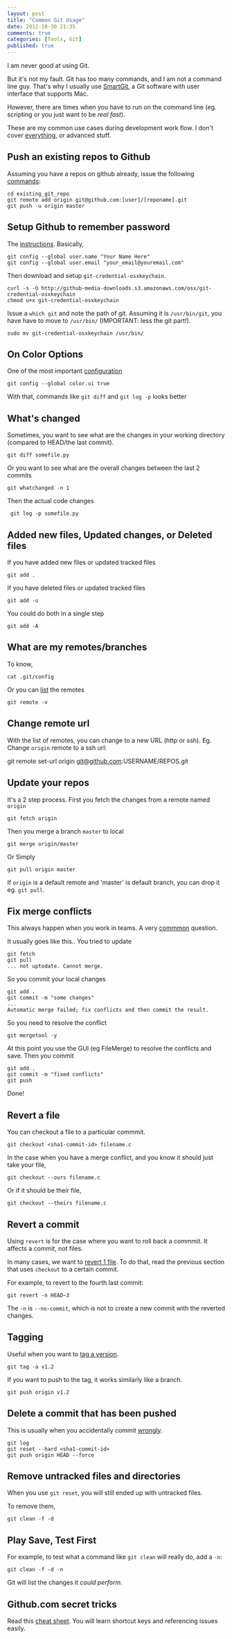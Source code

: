 ```yaml
---
layout: post
title: "Common Git Usage"
date: 2012-10-30 21:35
comments: true
categories: [Tools, Git]
published: true
---
```


I am never good at using Git.

But it's not my fault. Git has too many commands, and I am not a command line guy. That's why I usually use [SmartGit](http://www.syntevo.com/smartgit/index.html), a Git software with user interface that supports Mac.

However, there are times when you have to run on the command line (eg. scripting or you just want to be *real fast*).

These are my common use cases during development work flow. I don't cover [everything](http://ndpsoftware.com/git-cheatsheet.html), or advanced stuff.

<!-- more -->

## Push an existing repos to Github ##

Assuming you have a repos on github already, issue the following [commands](https://gist.github.com/868939):

	cd existing_git_repo
	git remote add origin git@github.com:[user]/[reponame].git
	git push -u origin master


## Setup Github to remember password ##

The [instructions](https://help.github.com/articles/set-up-git). Basically,

	git config --global user.name "Your Name Here"
	git config --global user.email "your_email@youremail.com"

Then download and setup `git-credential-osxkeychain`.

	curl -s -O http://github-media-downloads.s3.amazonaws.com/osx/git-credential-osxkeychain
	chmod u+x git-credential-osxkeychain

Issue a `which git` and note the path of git. Assuming it is `/usr/bin/git`, you have have to move to `/usr/bin/` (IMPORTANT: less the git part!).

	sudo mv git-credential-osxkeychain /usr/bin/


## On Color Options ##

One of the most important [configuration](http://git-scm.com/book/en/Customizing-Git-Git-Configuration)

	git config --global color.ui true

With that, commands like `git diff` and `git log -p` looks better


## What's changed ##

Sometimes, you want to see what are the changes in your working directory (compared to HEAD/the last commit).

	git diff somefile.py

Or you want to see what are the overall changes between the last 2 commits

	git whatchanged -n 1

Then the actual code changes

	 git log -p somefile.py


## Added new files, Updated changes, or Deleted files ##

If you have added new files or updated tracked files

	git add .

If you have deleted files or updated tracked files

	git add -u

You could do both in a single step

	git add -A


## What are my remotes/branches ##

To know,

	cat .git/config

Or you can [list](http://gitref.org/remotes/) the remotes

	git remote -v


## Change remote url

With the list of remotes, you can change to a new URL (http or ssh). Eg. Change `origin` remote to a ssh url:

  git remote set-url origin git@github.com:USERNAME/REPOS.git


## Update your repos ##

It's a 2 step process. First you fetch the changes from a remote named `origin`

	git fetch origin

Then you merge a branch `master` to local

	git merge origin/master

Or Simply

	git pull origin master

If `origin` is a default remote and 'master' is default branch, you can drop it eg. `git pull`.


## Fix merge conflicts ##

This always happen when you work in teams. A very [commmon](http://stackoverflow.com/questions/161813/how-do-i-fix-merge-conflicts-in-git) question.

It usually goes like this.. You tried to update

	git fetch
	git pull
	... not uptodate. Cannot merge.

So you commit your local changes

	git add .
	git commit -m "some changes"
	...
	Automatic merge failed; fix conflicts and then commit the result.

So you need to resolve the conflict

	git mergetool -y

At this point you use the GUI (eg FileMerge) to resolve the conflicts and save. Then you commit

	git add .
	git commit -m "fixed conflicts"
	git push

Done!


## Revert a file

You can checkout a file to a particular commmit.

	git checkout <sha1-commit-id> filename.c

In the case when you have a merge conflict, and you know it should just take your file,

	git checkout --ours filename.c

Or if it should be their file,

	git checkout --theirs filename.c


## Revert a commit

Using `revert` is for the case where you want to roll back a commmit. It affects a commit, not files.

In many cases, we want to [revert 1 file](http://stackoverflow.com/q/215718/242682). To do that, read the previous section that uses `checkout` to a certain commit. 

For example, to revert to the fourth last commit:
	
	git revert -n HEAD~3

The `-n` is `--no-commit`, which is not to create a new commit with the reverted changes.


## Tagging ##

Useful when you want to [tag a version](http://git-scm.com/book/en/Git-Basics-Tagging).

	git tag -a v1.2

If you want to push to the tag, it works similarly like a branch.

	git push origin v1.2


## Delete a commit that has been pushed ##

This is usually when you accidentally commit [wrongly](http://stackoverflow.com/questions/1338728/how-to-delete-a-git-commit).

	git log
	git reset --hard <sha1-commit-id>
	git push origin HEAD --force


## Remove untracked files and directories

When you use `git reset`, you will still ended up with untracked files.

To remove them,

	git clean -f -d


## Play Save, Test First

For example, to test what a command like `git clean` will really do, add a `-n`:

	git clean -f -d -n

Git will list the changes it _could perform_.


## Github.com secret tricks

Read this [cheat sheet](https://github.com/tiimgreen/github-cheat-sheet). You will learn shortcut keys and referencing issues easily.

